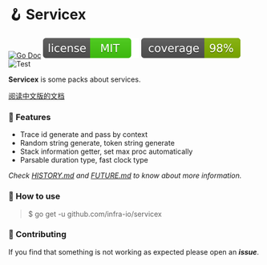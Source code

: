 # 🪝 Servicex

[![Go Doc](_icons/godoc.svg)](https://pkg.go.dev/github.com/infra-io/servicex)
[![License](_icons/license.svg)](https://opensource.org/licenses/MIT)
[![Coverage](_icons/coverage.svg)](_icons/coverage.svg)
![Test](https://github.com/infra-io/servicex/actions/workflows/check.yml/badge.svg)

**Servicex** is some packs about services.

[阅读中文版的文档](./README.md)

### 🥇 Features

* Trace id generate and pass by context
* Random string generate, token string generate
* Stack information getter, set max proc automatically
* Parsable duration type, fast clock type

_Check [HISTORY.md](./HISTORY.md) and [FUTURE.md](./FUTURE.md) to know about more information._

### 🚀 How to use

> $ go get -u github.com/infra-io/servicex

### 👥 Contributing

If you find that something is not working as expected please open an _**issue**_.
